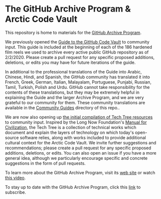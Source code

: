 # The GitHub Archive Program &amp; Arctic Code Vault

This repository is home to materials for the  [GitHub Archive Program](https://archiveprogram.github.com/).

We previously opened the [Guide to the GitHub Code Vault](./GUIDE.md) to community input. This guide is included at the beginning of each of the 186 hardened film reels we used to archive every active public GitHub repository as of 2/2/2020. Please create a pull request for any specific proposed additions, deletions, or edits you may have for future iterations of the guide.

In additional to the professional translations of the Guide into Arabic, Chinese, Hindi, and Spanish, the GitHub community has translated it into French, Greek, German, Italian, Malayalam, Portuguese, Punjabi, Russian, Tamil, Turkish, Polish and Urdu. GitHub cannot take responsibility for the contents of these translations, but they may be extremely  helpful in explaining the Guide and the larger Archive Program, and we are very grateful to our community for them. These community translations are available in the [Community Guides](./community_guides) directory of this repo..

We are now also opening up [the initial compilation of Tech Tree resources](./TheTechTree.md) to community input. Inspired by the Long Now Foundation's [Manual for Civilization](https://medium.com/the-long-now-foundation/manual-for-civilization/home), the Tech Tree is a collection of technical works which document and explain the layers of technology on which today's open-source software relies, along with works included to provide additional cultural context for the Arctic Code Vault. We invite further suggestions and recommendations; please create a pull request for any specific proposed additions, deletions, or edits. You can also open an issue if you have a more general idea, although we particularly encourage specific and concrete suggestions in the form of pull requests.

To learn more about the GitHub Archive Program, visit its [web site](https://archiveprogram.github.com/) or watch [this video](https://www.youtube.com/watch?v=fzI9FNjXQ0o).

To stay up to date with the GitHub Archive Program, click this [link](https://archiveprogram.github.com/#subscribe) to subscribe.
